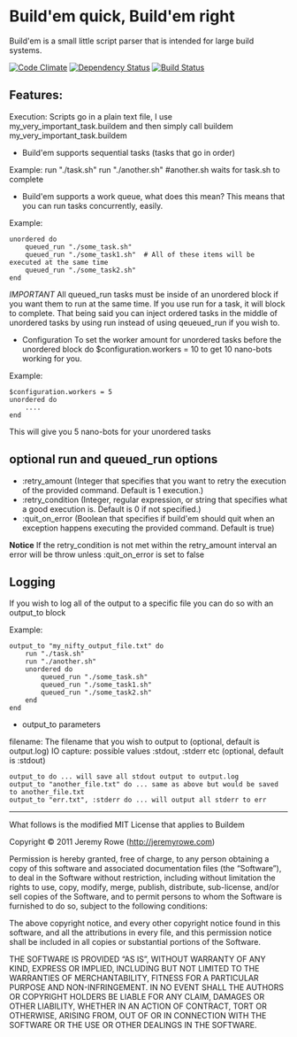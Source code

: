 Build'em quick, Build'em right
==============================

Build'em is a small little script parser that is intended for large build systems.

[![Code Climate](https://codeclimate.com/github/jeremywrowe/buildem.png)](https://codeclimate.com/github/jeremywrowe/buildem) 
[![Dependency Status](https://gemnasium.com/jeremywrowe/buildem.png)](https://gemnasium.com/jeremywrowe/buildem)
[![Build Status](https://secure.travis-ci.org/jeremywrowe/buildem.png)](http://travis-ci.org/jeremywrowe/buildem) 

Features:
---------
	
Execution:
Scripts go in a plain text file, I use my\_very\_important\_task.buildem
and then simply call buildem my\_very\_important\_task.buildem
	
* Build'em supports sequential tasks (tasks that go in order)
	
Example:
	run "./task.sh"
	run "./another.sh" #another.sh waits for task.sh to complete

* Build'em supports a work queue, what does this mean?
This means that you can run tasks concurrently, easily.

Example:

	unordered do
		queued_run "./some_task.sh"
		queued_run "./some_task1.sh"  # All of these items will be executed at the same time
		queued_run "./some_task2.sh"
	end
   
*IMPORTANT*  All queued\_run tasks must be inside of an unordered block if you want them to run at the same time. If you use run for a task, it will block to complete.
That being said you can inject ordered tasks in the middle of unordered tasks by using run instead of using qeueued_run if you wish to.

* Configuration
To set the worker amount for unordered tasks before the unordered block do $configuration.workers = 10 to get 10 nano-bots working for you.

Example:

	$configuration.workers = 5
	unordered do
		....
	end
	
This will give you 5 nano-bots for your unordered tasks

optional run and queued_run options
--------------------------
* :retry\_amount    (Integer that specifies that you want to retry the execution of the provided command. Default is 1 execution.)
* :retry\_condition (Integer, regular expression, or string that specifies what a good execution is. Default is 0 if not specified.)
* :quit\_on\_error  (Boolean that specifies if build'em should quit when an exception happens executing the provided command. Default is true)

**Notice** If the retry\_condition is not met within the retry\_amount interval an error will be throw unless :quit\_on\_error is set to false

Logging
-------
If you wish to log all of the output to a specific file you can do so with an output\_to block

Example:

	output_to "my_nifty_output_file.txt" do
		run "./task.sh"
		run "./another.sh"
		unordered do
			queued_run "./some_task.sh"
			queued_run "./some_task1.sh"
			queued_run "./some_task2.sh"
		end
	end
	
* output\_to parameters

filename: The filename that you wish to output to (optional, default is output.log)
IO capture: possible values :stdout, :stderr etc (optional, default is :stdout)
	
	output_to do ... will save all stdout output to output.log
	output_to "another_file.txt" do ... same as above but would be saved to another_file.txt
	output_to "err.txt", :stderr do ... will output all stderr to err

--------------------------------------------------

What follows is the modified MIT License that applies to Buildem

Copyright © 2011 Jeremy Rowe (http://jeremyrowe.com)

Permission is hereby granted, free of charge, to any person obtaining a copy of this software and associated documentation files (the “Software”), to deal in the Software without restriction, including without limitation the rights to use, copy, modify, merge, publish, distribute, sub-license, and/or sell copies of the Software, and to permit persons to whom the Software is furnished to do so, subject to the following conditions:

The above copyright notice, and every other copyright notice found in this software, and all the attributions in every file, and this permission notice shall be included in all copies or substantial portions of the Software.

THE SOFTWARE IS PROVIDED “AS IS”, WITHOUT WARRANTY OF ANY KIND, EXPRESS OR IMPLIED, INCLUDING BUT NOT LIMITED TO THE WARRANTIES OF MERCHANTABILITY, FITNESS FOR A PARTICULAR PURPOSE AND NON-INFRINGEMENT. IN NO EVENT SHALL THE AUTHORS OR COPYRIGHT HOLDERS BE LIABLE FOR ANY CLAIM, DAMAGES OR OTHER LIABILITY, WHETHER IN AN ACTION OF CONTRACT, TORT OR OTHERWISE, ARISING FROM, OUT OF OR IN CONNECTION WITH THE SOFTWARE OR THE USE OR OTHER DEALINGS IN THE SOFTWARE.

